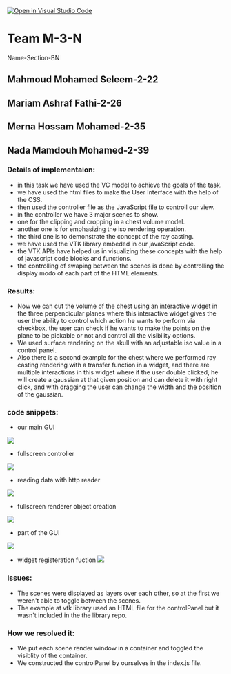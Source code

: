 [![Open in Visual Studio Code](https://classroom.github.com/assets/open-in-vscode-f059dc9a6f8d3a56e377f745f24479a46679e63a5d9fe6f495e02850cd0d8118.svg)](https://classroom.github.com/online_ide?assignment_repo_id=6634618&assignment_repo_type=AssignmentRepo)

# Team M-3-N
Name-Section-BN
## Mahmoud Mohamed Seleem-2-22
## Mariam Ashraf Fathi-2-26
## Merna Hossam Mohamed-2-35
## Nada Mamdouh Mohamed-2-39

### Details of implementaion:
- in this task we have used the VC model to achieve the goals of the task.
- we have used the html files to make the User Interface with the help of the CSS.
- then used the controller file as the JavaScript file to controll our view.
- in the controller we have 3 major scenes to show.
- one for the clipping and cropping in a chest volume model. 
- another one is for emphasizing the iso rendering operation.
- the third one is to demonstrate the concept of the ray casting.
- we have used the VTK library embeded in our javaScript code.
- the VTK APIs have helped us in visualizing these concepts with the help of javascript code blocks and functions.
- the controlling of swaping between the scenes is done by controlling the display modo of each part of the HTML elements.
### Results:
- Now we can cut the volume of the chest using an interactive widget in the three perpendicular planes where this interactive widget gives the user the ability to control which action he wants to perform via checkbox, the user can check if he wants to make the points on the plane to be pickable or not and control all the visibility options.
- We used surface rendering on the skull with an adjustable iso value in a control panel.
- Also there is a second example for the chest where we performed ray casting rendering with a transfer function in a widget, and there are multiple interactions in this widget where if the user double clicked, he will create a gaussian at that given position and can delete it with right click, and with dragging the user can change the width and the position of the gaussian.

### code snippets:
- our main GUI

![](https://github.com/sbme-tutorials/final-project-m-3-n/blob/main/code_snippets/GUI.jpeg)

- fullscreen controller 

![](https://github.com/sbme-tutorials/final-project-m-3-n/blob/main/code_snippets/controlPanal.jpeg)

- reading data with http reader 

![](https://github.com/sbme-tutorials/final-project-m-3-n/blob/main/code_snippets/Reading%20data.jpeg)

- fullscreen renderer object creation

![](https://github.com/sbme-tutorials/final-project-m-3-n/blob/main/code_snippets/fullscreen.jpeg)

- part of the GUI 

![](https://github.com/sbme-tutorials/final-project-m-3-n/blob/main/code_snippets/some%20divs.jpeg)

- widget registeration fuction
![](https://github.com/sbme-tutorials/final-project-m-3-n/blob/main/code_snippets/widget.jpeg)

### Issues:
- The scenes were displayed as layers over each other, so at the first we weren't able to toggle between the scenes.
- The example at vtk library used an HTML file for the controlPanel but it wasn't included in the the library repo.
### How we resolved it:
- We put each scene render window in a container and toggled the visiblity of the container.
- We constructed the controlPanel by ourselves in the index.js file.
